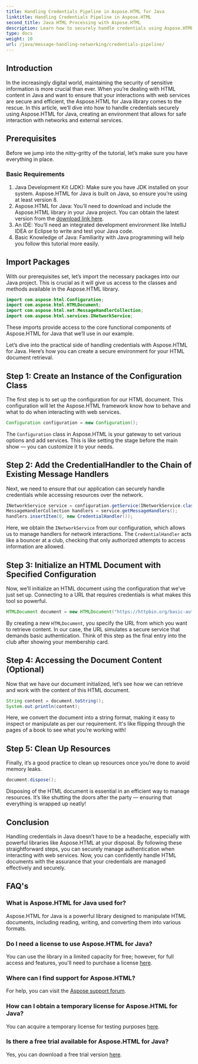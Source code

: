 ```yaml
---
title: Handling Credentials Pipeline in Aspose.HTML for Java
linktitle: Handling Credentials Pipeline in Aspose.HTML
second_title: Java HTML Processing with Aspose.HTML
description: Learn how to securely handle credentials using Aspose.HTML for Java in this step-by-step guide. Explore essential tips and best practices.
type: docs
weight: 10
url: /java/message-handling-networking/credentials-pipeline/
---
```

## Introduction
In the increasingly digital world, maintaining the security of sensitive information is more crucial than ever. When you’re dealing with HTML content in Java and want to ensure that your interactions with web services are secure and efficient, the Aspose.HTML for Java library comes to the rescue. In this article, we’ll dive into how to handle credentials securely using Aspose.HTML for Java, creating an environment that allows for safe interaction with networks and external services.
## Prerequisites
Before we jump into the nitty-gritty of the tutorial, let’s make sure you have everything in place. 
### Basic Requirements
1. Java Development Kit (JDK): Make sure you have JDK installed on your system. Aspose.HTML for Java is built on Java, so ensure you’re using at least version 8.
2. Aspose.HTML for Java: You’ll need to download and include the Aspose.HTML library in your Java project. You can obtain the latest version from the [download link here](https://releases.aspose.com/html/java/).
3. An IDE: You’ll need an integrated development environment like IntelliJ IDEA or Eclipse to write and test your Java code.
4. Basic Knowledge of Java: Familiarity with Java programming will help you follow this tutorial more easily.
## Import Packages
With our prerequisites set, let’s import the necessary packages into our Java project. This is crucial as it will give us access to the classes and methods available in the Aspose.HTML library.
```java
import com.aspose.html.Configuration;
import com.aspose.html.HTMLDocument;
import com.aspose.html.net.MessageHandlerCollection;
import com.aspose.html.services.INetworkService;
```
These imports provide access to the core functional components of Aspose.HTML for Java that we’ll use in our example.

Let’s dive into the practical side of handling credentials with Aspose.HTML for Java. Here’s how you can create a secure environment for your HTML document retrieval.
## Step 1: Create an Instance of the Configuration Class
The first step is to set up the configuration for our HTML document. This configuration will let the Aspose.HTML framework know how to behave and what to do when interacting with web services.
```java
Configuration configuration = new Configuration();
```
The `Configuration` class in Aspose.HTML is your gateway to set various options and add services. This is like setting the stage before the main show — you can customize it to your needs.
## Step 2: Add the CredentialHandler to the Chain of Existing Message Handlers
Next, we need to ensure that our application can securely handle credentials while accessing resources over the network.
```java
INetworkService service = configuration.getService(INetworkService.class);
MessageHandlerCollection handlers = service.getMessageHandlers();
handlers.insertItem(0, new CredentialHandler());
```
Here, we obtain the `INetworkService` from our configuration, which allows us to manage handlers for network interactions. The `CredentialHandler` acts like a bouncer at a club, checking that only authorized attempts to access information are allowed.
## Step 3: Initialize an HTML Document with Specified Configuration
Now, we’ll initialize an HTML document using the configuration that we’ve just set up. Connecting to a URL that requires credentials is what makes this tool so powerful.
```java
HTMLDocument document = new HTMLDocument("https://httpbin.org/basic-auth/username/securelystoredpassword", configuration);
```
By creating a new `HTMLDocument`, you specify the URL from which you want to retrieve content. In our case, the URL simulates a secure service that demands basic authentication. Think of this step as the final entry into the club after showing your membership card.
## Step 4: Accessing the Document Content (Optional)
Now that we have our document initialized, let’s see how we can retrieve and work with the content of this HTML document.
```java
String content = document.toString();
System.out.println(content);
```
Here, we convert the document into a string format, making it easy to inspect or manipulate as per our requirement. It's like flipping through the pages of a book to see what you’re working with!
## Step 5: Clean Up Resources
Finally, it’s a good practice to clean up resources once you’re done to avoid memory leaks.
```java
document.dispose();
```
Disposing of the HTML document is essential in an efficient way to manage resources. It’s like shutting the doors after the party — ensuring that everything is wrapped up neatly!
## Conclusion
Handling credentials in Java doesn’t have to be a headache, especially with powerful libraries like Aspose.HTML at your disposal. By following these straightforward steps, you can securely manage authentication when interacting with web services. Now, you can confidently handle HTML documents with the assurance that your credentials are managed effectively and securely.

## FAQ's
### What is Aspose.HTML for Java used for?
Aspose.HTML for Java is a powerful library designed to manipulate HTML documents, including reading, writing, and converting them into various formats.
### Do I need a license to use Aspose.HTML for Java?
You can use the library in a limited capacity for free; however, for full access and features, you'll need to purchase a license [here](https://purchase.aspose.com/buy).
### Where can I find support for Aspose.HTML?
For help, you can visit the [Aspose support forum](https://forum.aspose.com/c/html/29).
### How can I obtain a temporary license for Aspose.HTML for Java?
You can acquire a temporary license for testing purposes [here](https://purchase.aspose.com/temporary-license/).
### Is there a free trial available for Aspose.HTML for Java?
Yes, you can download a free trial version [here](https://releases.aspose.com/).
